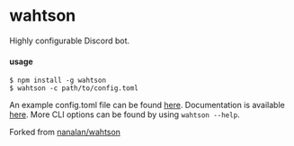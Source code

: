 # wahtson

Highly configurable Discord bot.

#### usage

```
$ npm install -g wahtson
$ wahtson -c path/to/config.toml
```

An example config.toml file can be found [here](config-example.toml). Documentation is available [here](https://github.com/nanaian/wahtson/wiki/config.toml). More CLI options can be found by using `wahtson --help`.

Forked from [nanalan/wahtson](nanalan/wahtson)
